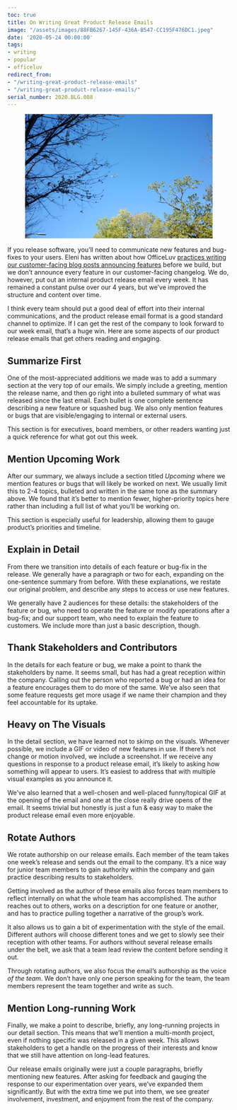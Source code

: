 ```yaml
---
toc: true
title: On Writing Great Product Release Emails
image: "/assets/images/88FB6267-145F-436A-B547-CC195F476DC1.jpeg"
date: '2020-05-24 00:00:00'
tags:
- writing
- popular
- officeluv
redirect_from:
- "/writing-great-product-release-emails"
- "/writing-great-product-release-emails/"
serial_number: 2020.BLG.008
---
```

<figure class="kg-card kg-image-card"><img src="/assets/images/88FB6267-145F-436A-B547-CC195F476DC1.jpeg" /></figure>

If you release software, you’ll need to communicate new features and bug-fixes to your users. Eleni has written about how OfficeLuv [practices writing our customer-facing blog posts announcing features](https://medium.com/@elenichappen/write-the-post-before-the-feature-7597eb1cab65) before we build, but we don’t announce every feature in our customer-facing changelog. We do, however, put out an internal product release email every week. It has remained a constant pulse over our 4 years, but we’ve improved the structure and content over time.

I think every team should put a good deal of effort into their internal communications, and the product release email format is a good standard channel to optimize. If I can get the rest of the company to look forward to our week email, that’s a huge win. Here are some aspects of our product release emails that get others reading and engaging.

## Summarize First

One of the most-appreciated additions we made was to add a summary section at the very top of our emails. We simply include a greeting, mention the release name, and then go right into a bulleted summary of what was released since the last email. Each bullet is one complete sentence describing a new feature or squashed bug. We also only mention features or bugs that are visible/engaging to internal or external users.

This section is for executives, board members, or other readers wanting just a quick reference for what got out this week.

## Mention Upcoming Work

After our summary, we always include a section titled _Upcoming_ where we mention features or bugs that will likely be worked on next. We usually limit this to 2-4 topics, bulleted and written in the same tone as the summary above. We found that it’s better to mention fewer, higher-priority topics here rather than including a full list of what you’ll be working on.

This section is especially useful for leadership, allowing them to gauge product’s priorities and timeline.

## Explain in Detail

From there we transition into details of each feature or bug-fix in the release. We generally have a paragraph or two for each, expanding on the one-sentence summary from before. With these explanations, we restate our original problem, and describe any steps to access or use new features.

We generally have 2 audiences for these details: the stakeholders of the feature or bug, who need to operate the feature or modify operations after a bug-fix; and our support team, who need to explain the feature to customers. We include more than just a basic description, though.

## Thank Stakeholders and Contributors

In the details for each feature or bug, we make a point to thank the stakeholders by name. It seems small, but has had a great reception within the company. Calling out the person who reported a bug or had an idea for a feature encourages them to do more of the same. We’ve also seen that some feature requests get more usage if we name their champion and they feel accountable for its uptake.

## Heavy on The Visuals

In the detail section, we have learned not to skimp on the visuals. Whenever possible, we include a GIF or video of new features in use. If there’s not change or motion involved, we include a screenshot. If we receive any questions in response to a product release email, it’s likely to asking how something will appear to users. It’s easiest to address that with multiple visual examples as you announce it.

We’ve also learned that a well-chosen and well-placed funny/topical GIF at the opening of the email and one at the close really drive opens of the email. It seems trivial but honestly is just a fun & easy way to make the product release email even more enjoyable.

## Rotate Authors

We rotate authorship on our release emails. Each member of the team takes one week’s release and sends out the email to the company. It’s a nice way for junior team members to gain authority within the company and gain practice describing results to stakeholders.

Getting involved as the author of these emails also forces team members to reflect internally on what the whole team has accomplished. The author reaches out to others, works on a description for one feature or another, and has to practice pulling together a narrative of the group’s work.

It also allows us to gain a bit of experimentation with the style of the email. Different authors will choose different tones and we get to slowly see their reception with other teams. For authors without several release emails under the belt, we ask that a team lead review the content before sending it out.

Through rotating authors, we also focus the email’s authorship as the voice _of the team_. We don’t have only one person speaking for the team, the team members represent the team together and write as such.

## Mention Long-running Work

Finally, we make a point to describe, briefly, any long-running projects in our detail section. This means that we’ll mention a multi-month project, even if nothing specific was released in a given week. This allows stakeholders to get a handle on the progress of their interests and know that we still have attention on long-lead features.

Our release emails originally were just a couple paragraphs, briefly mentioning new features. After asking for feedback and gauging the response to our experimentation over years, we’ve expanded them significantly. But with the extra time we put into them, we see greater involvement, investment, and enjoyment from the rest of the company.

